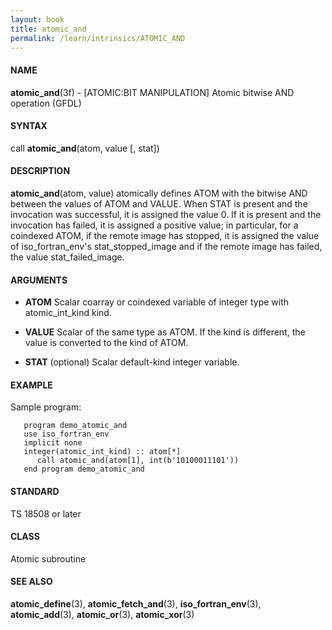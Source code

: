 ```yaml
---
layout: book
title: atomic_and
permalink: /learn/intrinsics/ATOMIC_AND
---
```

#### NAME

__atomic\_and__(3f) - \[ATOMIC:BIT MANIPULATION\] Atomic bitwise AND operation
(GFDL)

#### SYNTAX

call __atomic\_and__(atom, value \[, stat\])

#### DESCRIPTION

__atomic\_and__(atom, value) atomically defines ATOM with the bitwise
AND between the values of ATOM and VALUE. When STAT is present and the
invocation was successful, it is assigned the value 0. If it is present
and the invocation has failed, it is assigned a positive value; in
particular, for a coindexed ATOM, if the remote image has stopped, it is
assigned the value of iso\_fortran\_env's stat\_stopped\_image and if
the remote image has failed, the value stat\_failed\_image.

#### ARGUMENTS

  - __ATOM__
    Scalar coarray or coindexed variable of integer type with
    atomic\_int\_kind kind.

  - __VALUE__
    Scalar of the same type as ATOM. If the kind is different, the value
    is converted to the kind of ATOM.

  - __STAT__
    (optional) Scalar default-kind integer variable.

#### EXAMPLE

Sample program:

```
   program demo_atomic_and
   use iso_fortran_env
   implicit none
   integer(atomic_int_kind) :: atom[*]
      call atomic_and(atom[1], int(b'10100011101'))
   end program demo_atomic_and
```

#### STANDARD

TS 18508 or later

#### CLASS

Atomic subroutine

#### SEE ALSO

__atomic\_define__(3), __atomic\_fetch\_and__(3),
__iso\_fortran\_env__(3), __atomic\_add__(3), __atomic\_or__(3),
__atomic\_xor__(3)
